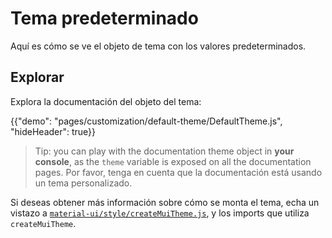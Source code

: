 # Tema predeterminado

<p class="description">Aquí es cómo se ve el objeto de tema con los valores predeterminados.</p>

## Explorar

Explora la documentación del objeto del tema:

{{"demo": "pages/customization/default-theme/DefaultTheme.js", "hideHeader": true}}

> Tip: you can play with the documentation theme object in **your console**, as the `theme` variable is exposed on all the documentation pages. Por favor, tenga en cuenta que la documentación está usando un tema personalizado.

Si deseas obtener más información sobre cómo se monta el tema, echa un vistazo a [`material-ui/style/createMuiTheme.js`](https://github.com/mui-org/material-ui/blob/master/packages/material-ui/src/styles/createMuiTheme.js), y los imports que utiliza `createMuiTheme`.